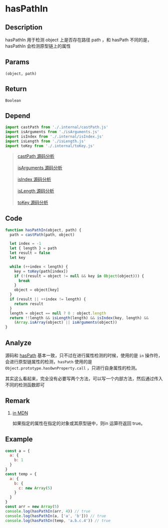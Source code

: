# hasPathIn

## Description
hasPathIn 用于检测 object 上是否存在路径 path ，和 hasPath 不同的是，hasPathIn 会检测原型链上的属性

## Params
`(object, path)`

## Return
`Boolean`

## Depend
```js
import castPath from './.internal/castPath.js'
import isArguments from './isArguments.js'
import isIndex from './.internal/isIndex.js'
import isLength from './isLength.js'
import toKey from './.internal/toKey.js'
```
> [castPath 源码分析](../internal/castPath.md)
> <br/>
> <br/>
> [isArguments 源码分析](./isArguments.md)
> <br/>
> <br/>
> [isIndex 源码分析](../internal/isIndex.md)
> <br/>
> <br/>
> [isLength 源码分析](./isLength.md)
> <br/>
> <br/>
> [toKey 源码分析](../internal/toKey.md)

## Code
```js
function hasPathIn(object, path) {
  path = castPath(path, object)

  let index = -1
  let { length } = path
  let result = false
  let key

  while (++index < length) {
    key = toKey(path[index])
    if (!(result = object != null && key in Object(object))) {
      break
    }
    object = object[key]
  }
  if (result || ++index != length) {
    return result
  }
  length = object == null ? 0 : object.length
  return !!length && isLength(length) && isIndex(key, length) &&
    (Array.isArray(object) || isArguments(object))
}
```
## Analyze
源码和 [hasPath](./hasPath.md) 基本一致，只不过在进行属性检测的时候，使用的是 `in` 操作符，会进行原型链属性的检测，`hasPath` 使用的是 `Object.prototype.hasOwnProperty.call` ，只进行自身属性的检测。

其实这么看起来，完全没有必要写两个方法，可以写一个内部方法，然后通过传入不同的检测函数即可

## Remark
1. [in MDN](https://developer.mozilla.org/zh-CN/docs/Web/JavaScript/Reference/Operators/in)
   
   如果指定的属性在指定的对象或其原型链中，则in 运算符返回 true。 

## Example
```js
const a = {
  a: {
    b: 1
  }
}
const temp = {
  a: {
    b: {
      c: new Array(5)
    }
  }
}
const arr = new Array(5)
console.log(hasPathIn(arr, 4)) // true
console.log(hasPathIn(a, ['a', 'b'])) // true
console.log(hasPathIn(temp, 'a.b.c.4')) // true
```
